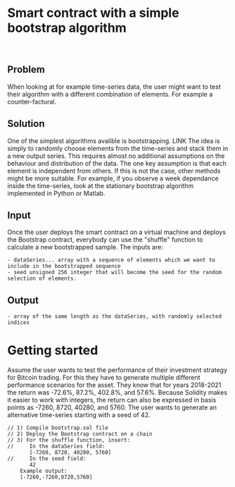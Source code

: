 # Smart contract with a simple bootstrap algorithm 
</br>

## Problem
When looking at for example time-series data, the user might want to test their algorithm with a different combination of elements. For example a counter-factural.

## Solution
One of the simplest algorithms avalible is bootstrapping.  LINK The idea is simply to randomly choose elements from the time-series and stack them in a new output series. This requires almost no additional assumptions on the behaviour and distribution of the data. The one key assumption is that each element is independent from others. If this is not the case, other methods might be more suitable. For example, if you observe a week dependance inside the time-series, look at the stationary bootstrap algorithm implemented in Python or Matlab.

## Input
Once the user deploys the smart contract on a virtual machine and deploys the Bootstrap contract, everybody can use the "shuffle" function to calculate a new bootstrapped sample. The inputs are:

    - dataSeries... array with a sequence of elements which we want to include in the bootstrapped sequence
    - seed unsigned 256 integer that will become the seed for the random selection of elements.

## Output
    - array of the same length as the dataSeries, with randomly selected indices

# Getting started
Assume the user wants to test the performance of their investment strategy for Bitcoin trading. For this they have to generate multiple different performance scenarios for the asset. They know that for years 2018-2021 the return was -72.6%, 87.2%, 402.8%, and 57.6%. Because Solidity makes it easier to work with integers, the return can also be expressed in basis points as -7260, 8720, 40280, and 5760. The user wants to generate an alternative time-series starting with a seed of 42. 

``` solidity
// 1) Compile bootstrap.sol file
// 2) Deploy the Bootstrap contract on a chain
// 3) For the shuffle function, insert: 
//     In the dataSeries field:
       [-7260, 8720, 40280, 5760]
//     In the seed field:
       42
    Example output:
    [-7260,-7260,8720,5760]
```
